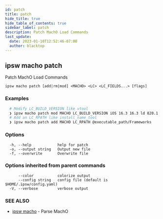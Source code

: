 ```yaml
---
id: patch
title: patch
hide_title: true
hide_table_of_contents: true
sidebar_label: patch
description: Patch MachO Load Commands
last_update:
  date: 2023-01-10T12:52:46-07:00
  author: blacktop
---
```

## ipsw macho patch

Patch MachO Load Commands

```
ipsw macho patch [add|rm|mod] <MACHO> <LC> <LC_FIELDS...> [flags]
```

### Examples

```bash
  # Modify LC_BUILD_VERSION like vtool
  ❯ ipsw macho patch mod MACHO LC_BUILD_VERSION iOS 16.3 16.3 ld 820.1
  # Add an LC_RPATH like install_name_tool
  ❯ ipsw macho patch add MACHO LC_RPATH @executable_path/Frameworks
```

### Options

```
  -h, --help            help for patch
  -o, --output string   Output new file
  -f, --overwrite       Overwrite file
```

### Options inherited from parent commands

```
      --color           colorize output
      --config string   config file (default is $HOME/.ipsw/config.yaml)
  -V, --verbose         verbose output
```

### SEE ALSO

* [ipsw macho](/docs/cli/ipsw/macho)	 - Parse MachO


